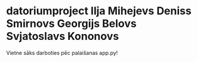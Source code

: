 # datoriumproject Ilja Mihejevs Deniss Smirnovs Georgijs Belovs Svjatoslavs Kononovs
Vietne sāks darboties pēc palaišanas app.py!
